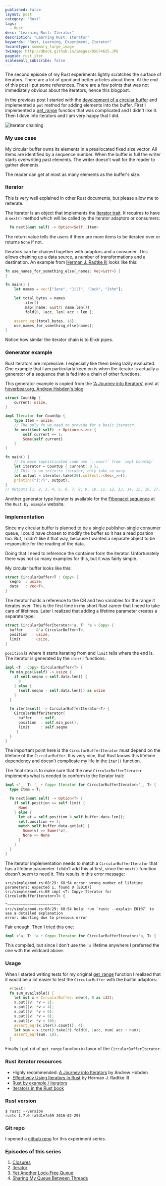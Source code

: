 ```yaml
---
published: false
layout: post
category: "Rust"
tags:
  - Rust
desc: "Learning Rust: Iterator"
description: "Learning Rust: Iterator"
keywords: "Rust, Learning, Experiment, Iterator"
twcardtype: summary_large_image
twimage: http://dbeck.github.io/images/DSCF4625.JPG
pageid: rust_iter
scalesmall_subscribe: false
---
```


The second episode of my Rust experiments lightly scratches the surface of iterators. There are a lot of good and better articles about them. At the end of this post I put some references. There are a few points that was not immediately obvious about the iterators, hence this blogpost.

In the previous post I started with the [development of a circular buffer](/Learning-Rust-Closures/) and implemented a `put` method for adding elements into the buffer. First I implemented a [get_range](https://github.com/dbeck/rust_playground/blob/iter.0/src/simple/mod.rs#L83) function that was complicated and I didn't like it. Then I dove into iterators and I am very happy that I did.

![iterator chaining](/images/DSCF4625.JPG)

### My use case

My circular buffer owns its elements in a preallocated fixed size vector. All items are identified by a sequence number. When the buffer is full the writer starts overwriting past elements. The writer doesn't wait for the reader to gather elements.

The reader can get at most as many elements as the buffer's size.

### Iterator

This is very well explained in other Rust documents, but please allow me to reiterate.

The iterator is an object that implements the [Iterator trait](https://doc.rust-lang.org/std/iter/trait.Iterator.html). It requires to have a `next()` method which will be called by the iterator adaptors or consumers:

```rust
  fn next(&mut self) -> Option<Self::Item>
```

The return value tells the users if there are more items to be iterated over or returns `None` if not.

Iterators can be chained together with adaptors and a consumer. This allows chaining up a data source, a number of transformations and a destination. An example from [Herman J. Radtke III](http://hermanradtke.com/2015/06/22/effectively-using-iterators-in-rust.html) looks like this:

```rust
fn use_names_for_something_else(_names: Vec<&str>) {
}

fn main() {
    let names = vec!["Jane", "Jill", "Jack", "John"];

    let total_bytes = names
        .iter()
        .map(|name: &&str| name.len())
        .fold(0, |acc, len| acc + len );

    assert_eq!(total_bytes, 16);
    use_names_for_something_else(names);
}
```

Notice how similar the iterator chain is to Elixir pipes.

### Generator example

Rust iterators are impressive. I especially like them being lazily evaluated. One example that I am particularly keen on is when the iterator is actually a generator of a sequence that is fed into a chain of other functions.

This generator example is copied from the ['A Journey into Iterators'](http://hoverbear.org/2015/05/02/a-journey-into-iterators/) post at [hoverbear.org, Andrew Hobden's blog](http://hoverbear.org):

```rust
struct CountUp {
    current: usize,
}

impl Iterator for CountUp {
    type Item = usize;
    // The only fn we need to provide for a basic iterator.
    fn next(&mut self) -> Option<usize> {
        self.current += 1;
        Some(self.current)
    }
}

fn main() {
    // In more sophisticated code use `::new()` from `impl CountUp`
    let iterator = CountUp { current: 0 };
    // This is an infinite iterator, only take so many.
    let output = iterator.take(20).collect::<Vec<_>>();
    println!("{:?}", output);
}
// Outputs [1, 2, 3, 4, 5, 6, 7, 8, 9, 10, 11, 12, 13, 14, 15, 16, 17, 18, 19, 20]
```

Another generator type iterator is available for the [Fibonacci sequence](http://rustbyexample.com/trait/iter.html) at the `Rust by example` website.

### Implementation

Since my circular buffer is planned to be a single publisher-single consumer queue, I could have chosen to modify the buffer so it has a read position too. But, I didn't like it that way, because I wanted a separate object to be responsible for the reading of the data.

Doing that I need to reference the container form the iterator. Unfortunately there was not so many examples for this, but it was fairly simple.

My circular buffer looks like this:

```rust
struct CircularBuffer<T : Copy> {
  seqno  : usize,
  data   : Vec<T>,
}
```

The iterator holds a reference to the CB and two variables for the range it iterates over. This is the first time in my short Rust career that I need to take care of lifetimes. Later I realized that adding a lifetime parameter creates a separate type:

```rust
struct CircularBufferIterator<'a, T: 'a + Copy> {
  buffer    : &'a CircularBuffer<T>,
  position  : usize,
  limit     : usize,
}
```

`position` is where it starts iterating from and `limit` tells where the end is. The iterator is generated by the `iter()` functions:

```rust
impl <T : Copy> CircularBuffer<T> {
  fn min_pos(&self) -> usize {
    if self.seqno < self.data.len() {
      0
    } else {
      (self.seqno - self.data.len()) as usize
    }
  }

  fn iter(&self) -> CircularBufferIterator<T> {
    CircularBufferIterator{
      buffer    : self,
      position  : self.min_pos(),
      limit     : self.seqno
     }
  }
}
```

The important point here is the `CircularBufferIterator` must depend on the lifetime of the `CircularBuffer`. It is very nice, that Rust knows this lifetime dependency and doesn't complicate my life in the `iter()` function.

The final step is to make sure that the new `CircularBufferIterator` implements what is needed to conform to the Iterator trait:

```rust
impl <'_, T: '_ + Copy> Iterator for CircularBufferIterator<'_, T> {
  type Item = T;

  fn next(&mut self) -> Option<T> {
    if self.position >= self.limit {
      None
    } else {
      let at = self.position % self.buffer.data.len();
      self.position += 1;
      match self.buffer.data.get(at) {
        Some(v) => Some(*v),
        None => None
      }
    }
  }
}
```

The iterator implementation needs to match a `CircularBufferIterator` that has a lifetime parameter. I didn't add this at first, since the `next()` function doesn't seem to need it. This results in this error message:

```
src/simple/mod.rs:68:29: 68:54 error: wrong number of lifetime parameters: expected 1, found 0 [E0107]
src/simple/mod.rs:68 impl <T: Copy> Iterator for CircularBufferIterator<T> {
                                                 ^~~~~~~~~~~~~~~~~~~~~~~~~
src/simple/mod.rs:68:29: 68:54 help: run `rustc --explain E0107` to see a detailed explanation
error: aborting due to previous error
```

Fair enough. Then I tried this one:

```rust
impl <'a, T: 'a + Copy> Iterator for CircularBufferIterator<'a, T> {
```

This compiled, but since I don't use the `'a` lifetime anywhere I preferred the one with the wildcard above.

### Usage

When I started writing tests for my original [get_range](https://github.com/dbeck/rust_playground/blob/iter.0/src/simple/mod.rs#L83) function I realized that it would be a lot easier to test the `CircularBuffer` with the builtin adaptors:

```rust
  #[test]
  fn sum_available() {
    let mut x = CircularBuffer::new(4, 0 as i32);
    x.put(|v| *v = 2);
    x.put(|v| *v = 4);
    x.put(|v| *v = 6);
    x.put(|v| *v = 8);
    x.put(|v| *v = 10);
    assert_eq!(x.iter().count(), 4);
    let sum = x.iter().take(3).fold(0, |acc, num| acc + num);
    assert_eq!(sum, 18);
  }
```

Finally I got rid of `get_range` function in favor of the `CircularBufferIterator`.

### Rust iterator resources

- Highly recommended: [A Journey into Iterators](http://hoverbear.org/2015/05/02/a-journey-into-iterators/) by Andrew Hobden
- [Effectively Using Iterators In Rust](http://hermanradtke.com/2015/06/22/effectively-using-iterators-in-rust.html) by Herman J. Radtke III
- [Rust by example / iterators](http://rustbyexample.com/trait/iter.html)
- [Iterators in the Rust book](https://doc.rust-lang.org/book/iterators.html)

### Rust version

```
$ rustc --version
rustc 1.7.0 (a5d1e7a59 2016-02-29)
```

### Git repo

I opened a [github repo](https://github.com/dbeck/rust_playground) for this experiment series.

### Episodes of this series

1. [Closures](/Learning-Rust-Closures/)
2. [Iterator](/Learning-Rust-Iterator/)
3. [Yet Another Lock-Free Queue](/Learning-Rust-Yet-Another-Lock-Free-Queue/)
4. [Sharing My Queue Between Threads](/Learning-Rust-Sharing-My-Queue-Between-Threads/)
